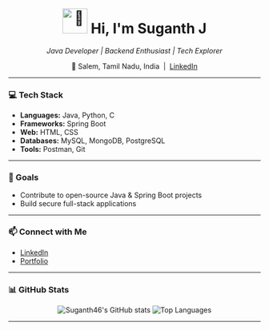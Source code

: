 <!-- GitHub Profile README for Suganth46 -->

<h1 align="center">
  <img src="https://media.giphy.com/media/hvRJCLFzcasrR4ia7z/giphy.gif" width="50px" alt="👋"/> Hi, I'm Suganth J
</h1>
<p align="center">
  <em>Java Developer | Backend Enthusiast | Tech Explorer</em>
</p>
<p align="center">
  📍 Salem, Tamil Nadu, India &nbsp;|&nbsp;
  <a href="https://www.linkedin.com/in/suganth-j-3507b2293" target="_blank">LinkedIn</a>
</p>

---

### 💻 Tech Stack

- **Languages:** Java, Python, C  
- **Frameworks:** Spring Boot  
- **Web:** HTML, CSS  
- **Databases:** MySQL, MongoDB, PostgreSQL  
- **Tools:** Postman, Git  

---

### 🚀 Goals

- Contribute to open-source Java & Spring Boot projects  
- Build secure full-stack applications  

---

### 📫 Connect with Me

- [LinkedIn](https://www.linkedin.com/in/suganth-j-3507b2293)  
- [Portfolio](https://suganth46.netlify.app/)  

---

### 📊 GitHub Stats

<p align="center">
  <img src="https://github-readme-stats.vercel.app/api?username=Suganth46&show_icons=true&include_all_commits=true&count_private=true&theme=dark" alt="Suganth46's GitHub stats" />
  <img src="https://github-readme-stats.vercel.app/api/top-langs/?username=Suganth46&layout=compact&theme=dark" alt="Top Languages" />
</p>

---

